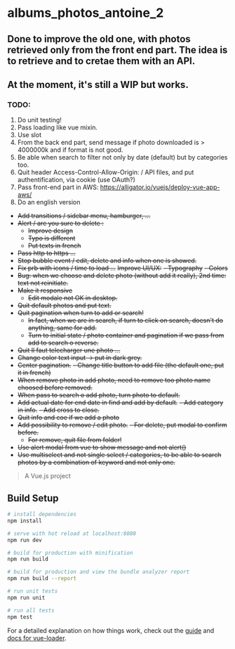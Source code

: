 # albums_photos_antoine_2

##  Done to improve the old one, with photos retrieved only from the front end part. The idea is to retrieve and to cretae them with an API.

## At the moment, it's still a WIP but works. 

### TODO:
1. Do unit testing!
2. Pass loading like vue mixin.
2. Use slot 
3. From the back end part, send message if photo downloaded is > 4000000k and if format is not good.
4. Be able when search to filter not only by date (default) but by categories too.
5. Quit header Access-Control-Allow-Origin: / API files, and put authentification, via cookie (use OAuth?)
6. Pass front-end part in AWS: https://alligator.io/vuejs/deploy-vue-app-aws/
7. Do an english version

- ~~Add transitions / sidebar menu, hamburger, ...~~
- ~~Alert / are you sure to delete :~~
  - ~~Improve design~~
  - ~~Typo is different~~
  - ~~Put texts in french~~
- ~~Pass http to https ...~~
- ~~Stop bubble event / edit, delete and info when one is showed.~~
- ~~Fix prb with icons / time to load ...~~
~~Improve UI/UX:~~
  ~~- Typography~~
  ~~- Colors~~
- ~~Bug: when we choose and delete photo (without add it really), 2nd time: text not reinitiate.~~
- ~~Make it responsive~~
  - ~~Edit modale not OK in desktop.~~
- ~~Quit default photos and put text.~~
- ~~Quit pagination when turn to add or search!~~
  - ~~In fact, when we are in search, if turn to click on search, doesn't do anything, same for add.~~
  - ~~Turn to initial state / photo container and pagination if we pass from add to search o reverse.~~
- ~~Quit Il faut telecharger une photo ...~~
- ~~Change color text input -> put in dark grey.~~
- ~~Center pagination.~~
~~- Change title button to add file (the default one, put it in french)~~
- ~~When remove photo in add photo, need to remove too photo name choosed before removed.~~
- ~~When pass to search o add photo, turn photo to default.~~
- ~~Add actual date for end date in find and add by default.~~
~~- Add category in info.~~
  ~~- Add cross to close.~~
- ~~Quit info and coe if we add a photo~~
- ~~Add possibility to remove / edit photo.~~
  ~~- For delete, put modal to confirm before.~~
  - ~~For remove, quit file from folder!~~
- ~~Use alert modal from vue to show message and not alert()~~
- ~~Use multiselect and not single select / categories, to be able to search photos by a combination of keyword and not only one.~~

> A Vue.js project

## Build Setup

``` bash
# install dependencies
npm install

# serve with hot reload at localhost:8080
npm run dev

# build for production with minification
npm run build

# build for production and view the bundle analyzer report
npm run build --report

# run unit tests
npm run unit

# run all tests
npm test
```

For a detailed explanation on how things work, check out the [guide](http://vuejs-templates.github.io/webpack/) and [docs for vue-loader](http://vuejs.github.io/vue-loader).
